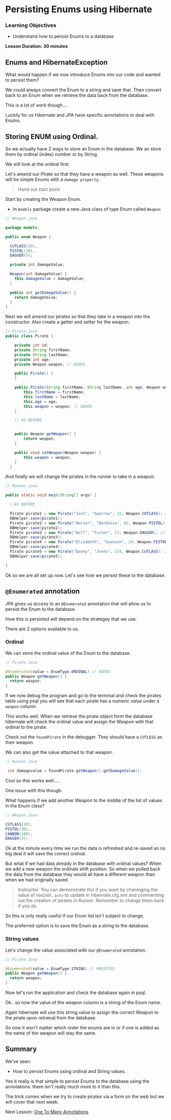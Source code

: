 # Persisting Enums using Hibernate

### Learning Objectives

- Understand how to persist Enums to a database

**Lesson Duration: 30 minutes**


## Enums and HibernateException

What would happen if we now introduce Enums into our code and wanted to persist them?

We could always convert the Enum to a string and save that. Then convert back to an Enum when we retrieve the data back from the database.

This is a lot of work though....

Luckily for us Hibernate and JPA have specific annotations to deal with Enums.

## Storing ENUM using Ordinal.

So we actually have 2 ways to store an Enum in the database. We an store them by ordinal (index) number or by String.

We will look at the ordinal first.

Let's amend our Pirate so that they have a weapon as well. These weapons will be simple Enums with a `damage property`.

> Hand out start point

Start by creating the Weapon Enum.

- In `models` package create a new Java class of type Enum called `Weapon`

```Java
// Weapon.java

package models;

public enum Weapon {

  CUTLASS(20),
  PISTOL(30),
  DAGGER(5);

  private int damageValue;

  Weapon(int damageValue) {
    this.damageValue = damageValue;
  }

  public int getDamageValue() {
    return damageValue;
  }
}
```

Next we will amend our pirates so that they take in a weapon into the constructor. Also create a getter and setter for the weapon.

```Java
// Pirate.Java
public class Pirate {

    private int id;
    private String firstName;
    private String lastName;
    private int age;
    private Weapon weapon; // ADDED

    public Pirate() {
    }

    public Pirate(String firstName, String lastName, int age, Weapon weapon) { // MODIFIED
        this.firstName = firstName;
        this.lastName = lastName;
        this.age = age;
        this.weapon = weapon; // ADDED
    }

    // AS BEFORE


    public Weapon getWeapon() {
        return weapon;
    }

    public void setWeapon(Weapon weapon) {
        this.weapon = weapon;
    }
  }

```

And finally we will change the pirates in the runner to take in a weapon.

```Java
// Runner.java

public static void main(String[] args) {

  //AS BEFORE

  Pirate pirate1 = new Pirate("Jack", "Sparrow", 32, Weapon.CUTLASS); // MODIFIED
  DBHelper.save(pirate1);
  Pirate pirate2 = new Pirate("Hector", "Barbossa", 65, Weapon.PISTOL); // MODIFIED
  DBHelper.save(pirate2);
  Pirate pirate3 = new Pirate("Will", "Turner", 23, Weapon.DAGGER); // MODIFIED
  DBHelper.save(pirate3);
  Pirate pirate4 = new Pirate("Elizabeth", "Swanson", 24, Weapon.PISTOL); // MODIFIED
  DBHelper.save(pirate4);
  Pirate pirate5 = new Pirate("Davey", "Jones", 154, Weapon.CUTLASS); // MODIFIED
  DBHelper.save(pirate5);

}
```

Ok so we are all set up now. Let's see how we persist these to the database.

## `@Enumerated` annotation

JPA gives us access to an `@Enumerated` annotation that will allow us to persist the Enum to the database.

How this is persisted will depend on the strategey that we use.

There are 2 options available to us.

### Ordinal

We can store the ordinal value of the Enum to the database.

```Java
// Pirate.Java

@Enumerated(value = EnumType.ORDINAL) // ADDED
public Weapon getWeapon() {
  return weapon;
}
```

If we now debug the program and go to the terminal and check the pirates table using psql you will see that each pirate has a numeric value under a `weapon` column.

This works well. When we retrieve the pirate object form the database hibernate will check the ordinal value and assign the Weapon with that ordinal to the pirate.

Check out the `foundPirate` in the debugger. They should have a `CUTLESS` as their weapon.

We can also get the value attached to that weapon.

```Java
// Runner.Java

 int damagevalue = foundPirate.getWeapon().getDamageValue();
```

Cool so this works well.....

One issue with this though.

What happens if we add another Weapon to the middle of the list of values in the Enum class?


```Java
// Weapon.Java

CUTLASS(20),
PISTOL(30),
CANNON(100),
DAGGER(5);
```

Ok at the minute every time we run the data is refreshed and re-saved so no big deal it will save the correct ordinal.

But what if we had data already in the database with ordinal values? When we add a new weapon the ordinals shift position. So when we pulled back the data from the database they would all have a different weapon than when we had originally saved.

> Instructor: You can demonstrate this if you want by chaninging the value of `hbm2ddl.auto` to update in hibenrate.cfg.xml and commenting out the creation of pirates in Runner. Remember to change them back if you do.

So this is only really useful if our Enum list isn't subject to change.

The preferred option is to save the Enum as a string to the database.


### String values

Let's change the value associated with our `@Enumerated` annotation.

```Java
// Pirate.Java

@Enumerated(value = EnumType.STRING) // MODIFIED
public Weapon getWeapon() {
  return weapon;
}
```

Now let's run the application and check the database again in psql.

Ok.. so now the value of the weapon column is a string of the Enum name.

Again hibernate will use this string value to assign the correct Weapon to the pirate upon retrieval from the database.

So now it won't matter which order the enums are in or if one is added as the name of the weapon will stay the same.

## Summary

We've seen:
 - How to persist Enums using ordinal and String values.

Yes it really is that simple to persist Enums to the database using the annotations. there isn't really much more to it than this.

The trick comes when we try to create pirates via a form on the web but we will cover that next week.

Next Lesson: [One To Many Annotations](../one_to_many/one_to_many.md)
